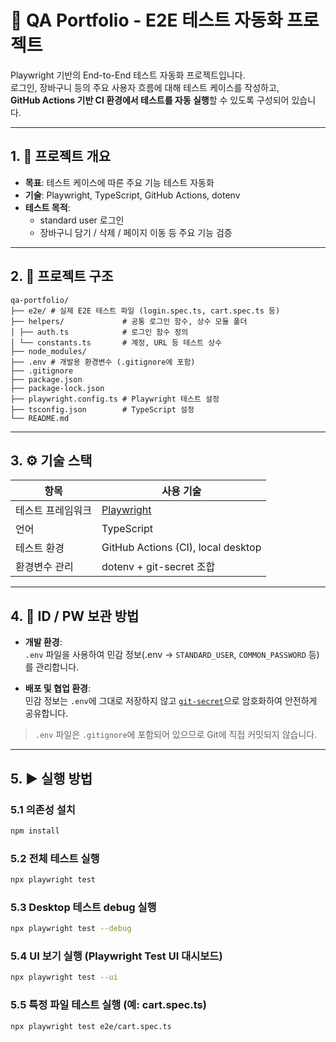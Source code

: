 # 🧪 QA Portfolio - E2E 테스트 자동화 프로젝트

Playwright 기반의 End-to-End 테스트 자동화 프로젝트입니다.  
로그인, 장바구니 등의 주요 사용자 흐름에 대해 테스트 케이스를 작성하고,  
**GitHub Actions 기반 CI 환경에서 테스트를 자동 실행**할 수 있도록 구성되어 있습니다.

---

## 1. 📌 프로젝트 개요

- **목표**: 테스트 케이스에 따른 주요 기능 테스트 자동화
- **기술**: Playwright, TypeScript, GitHub Actions, dotenv
- **테스트 목적**:  
  - standard user 로그인
  - 장바구니 담기 / 삭제 / 페이지 이동 등 주요 기능 검증

---
## 2. 📁 프로젝트 구조

    qa-portfolio/
    ├── e2e/ # 실제 E2E 테스트 파일 (login.spec.ts, cart.spec.ts 등)
    ├── helpers/             # 공통 로그인 함수, 상수 모듈 폴더
    │ ├── auth.ts            # 로그인 함수 정의
    │ └── constants.ts       # 계정, URL 등 테스트 상수
    ├── node_modules/       
    ├── .env # 개발용 환경변수 (.gitignore에 포함)
    ├── .gitignore
    ├── package.json     
    ├── package-lock.json
    ├── playwright.config.ts # Playwright 테스트 설정
    ├── tsconfig.json        # TypeScript 설정
    └── README.md            




---

## 3. ⚙️ 기술 스택

| 항목            | 사용 기술                              |
| --------------- | --------------------------------------- |
| 테스트 프레임워크 | [Playwright](https://playwright.dev/)     |
| 언어            | TypeScript          |
| 테스트 환경     | GitHub Actions (CI), local desktop      |
| 환경변수 관리   | dotenv + git-secret 조합                |

---

## 4. 🔐 ID / PW 보관 방법

- **개발 환경**:  
  `.env` 파일을 사용하여 민감 정보(.env → `STANDARD_USER`, `COMMON_PASSWORD` 등)를 관리합니다.

- **배포 및 협업 환경**:  
  민감 정보는 `.env`에 그대로 저장하지 않고 [`git-secret`](https://github.com/sobolevn/git-secret)으로 암호화하여 안전하게 공유합니다.

> `.env` 파일은 `.gitignore`에 포함되어 있으므로 Git에 직접 커밋되지 않습니다.

---

## 5. ▶ 실행 방법

### 5.1 의존성 설치
```bash
npm install
```

### 5.2 전체 테스트 실행
```bash
npx playwright test
```

### 5.3 Desktop 테스트 debug 실행 
```bash
npx playwright test --debug
```



### 5.4 UI 보기 실행 (Playwright Test UI 대시보드)
```bash
npx playwright test --ui
```

### 5.5 특정 파일 테스트 실행 (예: cart.spec.ts)
```bash
npx playwright test e2e/cart.spec.ts
```
